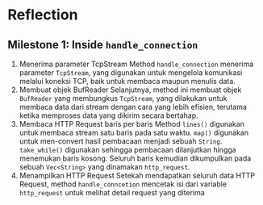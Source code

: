 # Reflection

## Milestone 1: Inside `handle_connection`
1. Menerima parameter TcpStream
Method `handle_connection` menerima parameter `TcpStream`, yang digunakan untuk mengelola komunikasi melalui koneksi TCP, baik untuk membaca maupun menulis data.
2. Membuat objek BufReader
Selanjutnya, method ini membuat objek `BufReader` yang membungkus `TcpStream`, yang dilakukan untuk membaca data dari stream dengan cara yang lebih efisien, terutama ketika memproses data yang dikirim secara bertahap.
3. Membaca HTTP Request baris per baris
Method `lines()` digunakan untuk membaca stream satu baris pada satu waktu. `map()` digunakan untuk men-convert hasil pembacaan menjadi sebuah `String`. `take_while()` digunakan sehingga pembacaan dilanjutkan hingga menemukan baris kosong. Seluruh baris kemudian dikumpulkan pada sebuah `Vec<String>` yang dinamakan `http_request`.
4. Menampilkan HTTP Request
Setekah mendapatkan seluruh data HTTP Request, method `handle_conncetion` mencetak isi dari variable `http_request` untuk melihat detail request yang diterima